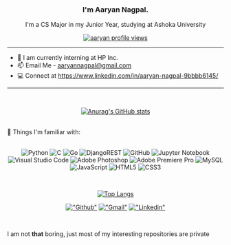<p align="center">
  <h3 align="center">I'm Aaryan Nagpal.</h3>
</p>


<p align="center">
  <p align="center">I'm a CS Major in my Junior Year, studying at Ashoka University</p>
</p>

<div align="center"> 

  [<img align="center" src="https://komarev.com/ghpvc/?username=aaryannagpal&color=blue&style=flat&label=Profile+Views" alt="aaryan profile views" />](https://github.com/aaryannagpal/github-profile-views-counter)
  
</div>

<hr/>

- 💼 I am currently interning at HP Inc.
- 📫 Email Me - aaryannagpal@gmail.com
- 💻 Connect at https://www.linkedin.com/in/aaryan-nagpal-9bbbb6145/


<hr/>
<br>

<div align="center">
  
  [![Anurag's GitHub stats](https://github-readme-stats.vercel.app/api?username=aaryannagpal&hide=issues,contribs,prs&theme=transparent)](https://github.com/anuraghazra/github-readme-stats)
</div>
<br>
🗿 Things I'm familiar with: <br /> <br />

<div align="center">

![Python](https://img.shields.io/badge/python-3670A0?style=for-the-badge&logo=python&logoColor=ffdd54)
![C](https://img.shields.io/badge/c-%2300599C.svg?style=for-the-badge&logo=c&logoColor=white)
![Go](https://img.shields.io/badge/go-%2300ADD8.svg?style=for-the-badge&logo=go&logoColor=white)
![DjangoREST](https://img.shields.io/badge/DJANGO-REST-ff1709?style=for-the-badge&logo=django&logoColor=white&color=ff1709&labelColor=gray)
![GitHub](https://img.shields.io/badge/github-%23121011.svg?style=for-the-badge&logo=github&logoColor=white)
![Jupyter Notebook](https://img.shields.io/badge/jupyter-%23FA0F00.svg?style=for-the-badge&logo=jupyter&logoColor=white)
![Visual Studio Code](https://img.shields.io/badge/Visual%20Studio%20Code-0078d7.svg?style=for-the-badge&logo=visual-studio-code&logoColor=white)
![Adobe Photoshop](https://img.shields.io/badge/adobe%20photoshop-%2331A8FF.svg?style=for-the-badge&logo=adobe%20photoshop&logoColor=white)
![Adobe Premiere Pro](https://img.shields.io/badge/Adobe%20Premiere%20Pro-9999FF.svg?style=for-the-badge&logo=Adobe%20Premiere%20Pro&logoColor=white)
![MySQL](https://img.shields.io/badge/mysql-%2300f.svg?style=for-the-badge&logo=mysql&logoColor=white)
![JavaScript](https://img.shields.io/badge/javascript-%23323330.svg?style=for-the-badge&logo=javascript&logoColor=%23F7DF1E)
![HTML5](https://img.shields.io/badge/html5-%23E34F26.svg?style=for-the-badge&logo=html5&logoColor=white)
![CSS3](https://img.shields.io/badge/css3-%231572B6.svg?style=for-the-badge&logo=css3&logoColor=white)

  


  
</div>

<br />

<div align="center"> 

[![Top Langs](https://github-readme-stats.vercel.app/api/top-langs/?username=aaryannagpal&hide=TeX&layout=compact&theme=transparent)](https://github.com/anuraghazra/github-readme-stats)


</div>

<div align="center"> 

[!["Github"](https://img.shields.io/badge/-aaryannagpal-yellow?style=flat&logo=Github&logoColor=white&link=https://github.com/aaryannagpal/)](https://github.com/aaryannagpal/)
[!["Gmail"](https://img.shields.io/badge/-aaryannagpal@gmail.com-c14438?style=flat&logo=Gmail&logoColor=white&link=mailto:aaryannagpal@gmail.com)](mailto:aaryannagpal@gmail.com)
[!["Linkedin"](https://img.shields.io/badge/-aaryannagpal-blue?style=flat&logo=Linkedin&logoColor=white&link=https://www.linkedin.com/in/aaryan-nagpal-9bbbb6145/)](https://www.linkedin.com/in/aaryan-nagpal-9bbbb6145/)
<!--[!["Instagram"](https://img.shields.io/badge/-itsnagpal__-purple?style=flat&logo=instagram&logoColor=white&link=https://instagram.com/itsnagpal_/)](https://instagram.com/itsnagpal_)-->

</div>
<br>
<p align="left">I am not <b>that</b> boring, just most of my interesting repositories are private
